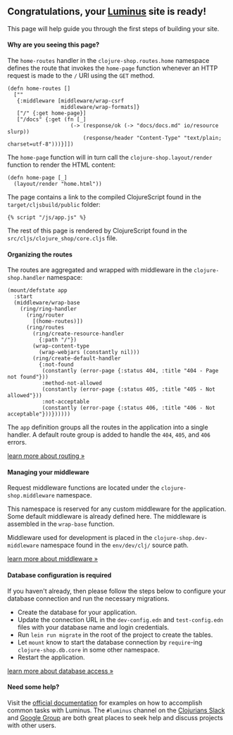 <h2 class="alert alert-success">Congratulations, your <a class="alert-link" href="http://luminusweb.net">Luminus</a> site is ready!</h2>

This page will help guide you through the first steps of building your site.

#### Why are you seeing this page?

The `home-routes` handler in the `clojure-shop.routes.home` namespace
defines the route that invokes the `home-page` function whenever an HTTP
request is made to the `/` URI using the `GET` method.

```
(defn home-routes []
  [""
   {:middleware [middleware/wrap-csrf
                 middleware/wrap-formats]}
   ["/" {:get home-page}]
   ["/docs" {:get (fn [_]
                    (-> (response/ok (-> "docs/docs.md" io/resource slurp))
                        (response/header "Content-Type" "text/plain; charset=utf-8")))}]])
```

The `home-page` function will in turn call the `clojure-shop.layout/render` function
to render the HTML content:

```
(defn home-page [_]
  (layout/render "home.html"))
```

The page contains a link to the compiled ClojureScript found in the `target/cljsbuild/public` folder:

```
{% script "/js/app.js" %}
```

The rest of this page is rendered by ClojureScript found in the `src/cljs/clojure_shop/core.cljs` file.



#### Organizing the routes

The routes are aggregated and wrapped with middleware in the `clojure-shop.handler` namespace:

```
(mount/defstate app
  :start
  (middleware/wrap-base
    (ring/ring-handler
      (ring/router
        [(home-routes)])
      (ring/routes
        (ring/create-resource-handler
          {:path "/"})
        (wrap-content-type
          (wrap-webjars (constantly nil)))
        (ring/create-default-handler
          {:not-found
           (constantly (error-page {:status 404, :title "404 - Page not found"}))
           :method-not-allowed
           (constantly (error-page {:status 405, :title "405 - Not allowed"}))
           :not-acceptable
           (constantly (error-page {:status 406, :title "406 - Not acceptable"}))})))))
```

The `app` definition groups all the routes in the application into a single handler.
A default route group is added to handle the `404`, `405`, and `406` errors.

<a class="btn btn-primary" href="https://metosin.github.io/reitit/basics">learn more about routing »</a>

#### Managing your middleware

Request middleware functions are located under the `clojure-shop.middleware` namespace.

This namespace is reserved for any custom middleware for the application. Some default middleware is
already defined here. The middleware is assembled in the `wrap-base` function.

Middleware used for development is placed in the `clojure-shop.dev-middleware` namespace found in
the `env/dev/clj/` source path.

<a class="btn btn-primary" href="http://www.luminusweb.net/docs/middleware.md">learn more about middleware »</a>

<div class="bs-callout bs-callout-danger">

#### Database configuration is required

If you haven't already, then please follow the steps below to configure your database connection and run the necessary migrations.

* Create the database for your application.
* Update the connection URL in the `dev-config.edn` and `test-config.edn` files with your database name and login credentials.
* Run `lein run migrate` in the root of the project to create the tables.
* Let `mount` know to start the database connection by `require`-ing `clojure-shop.db.core` in some other namespace.
* Restart the application.

<a class="btn btn-primary" href="http://www.luminusweb.net/docs/database.md">learn more about database access »</a>

</div>



#### Need some help?

Visit the [official documentation](http://www.luminusweb.net/docs) for examples
on how to accomplish common tasks with Luminus. The `#luminus` channel on the [Clojurians Slack](http://clojurians.net/) and [Google Group](https://groups.google.com/forum/#!forum/luminusweb) are both great places to seek help and discuss projects with other users.
